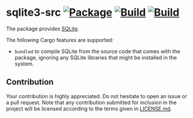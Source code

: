 # sqlite3-src [![Package][package-img]][package-url] [![Build][build1-img]][build1-url] [![Build][build2-img]][build2-url]

The package provides [SQLite].

The following Cargo features are supported:

* `bundled` to compile SQLite from the source code that comes with the package,
  ignoring any SQLite libraries that might be installed in the system.

## Contribution

Your contribution is highly appreciated. Do not hesitate to open an issue or a
pull request. Note that any contribution submitted for inclusion in the project
will be licensed according to the terms given in [LICENSE.md](LICENSE.md).

[SQLite]: https://sqlite.org

[build1-img]: https://github.com/stainless-steel/sqlite3-src/workflows/build/badge.svg
[build1-url]: https://github.com/stainless-steel/sqlite3-src/actions/workflows/build.yml
[build2-img]: https://ci.appveyor.com/api/projects/status/3lm8i5w0cfd636ma?svg=true
[build2-url]: https://ci.appveyor.com/project/IvanUkhov/sqlite3-src
[package-img]: https://img.shields.io/crates/v/sqlite3-src.svg
[package-url]: https://crates.io/crates/sqlite3-src

